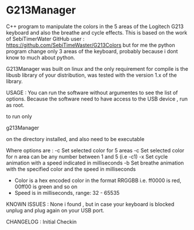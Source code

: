 # G213Manager
C++ program to manipulate the colors in the 5 areas of the Logitech G213 keyboard and also the breathe and cycle effects.
This is based on the work of SebiTimerWater GitHub user : https://github.com/SebiTimeWaster/G213Colors
but for me the python program change only 3 areas of the keyboard, probably because i dont know to much about python.

G213Manager was built on linux and the only requirement for compile is the libusb library of your distribution, was tested with the version 1.x of the library.

USAGE :
You can run the software without argumentes to see the list of options.
Because the software need to have access to the USB device , run as root.

to run only

g213Manager <options>

on the directory installed, and also need to be executable

Where options are :
-c <color>              Set selected color for 5 areas
-c<n> <color>           Set selected color for n area can be any number between 1 and 5 (i.e -c1)
-x <speed>              Set cycle animation with a speed indicated in milliseconds
-b <color> <speed>      Set breathe animation with the specified color and the speed in milliseconds

* Color is a hex encoded color in the format RRGGBB
  i.e. ff0000 is red, 00ff00 is green and so on
* Speed is in milliseconds, range: 32 - 65535


KNOWN ISSUES :
None i found , but in case your keyboard is blocked unplug and plug again on your USB port.

CHANGELOG : 
Initial Checkin
